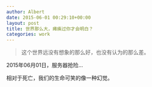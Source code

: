 ```yaml
---
author: Albert
date: 2015-06-01 00:29:10+00:00
layout: post
title: 世界那么大，瘫痪过你才会明白？
categories: work
---
```


> 这个世界远没有想象的那么好，也没有认为的那么差。

2015年06月01日，服务器抢险...

相对于死亡，我们的生命可笑的像一种幻觉。


